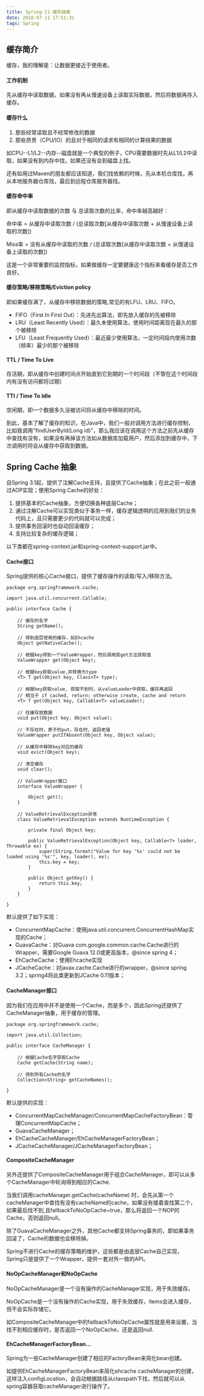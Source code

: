 ```yaml
---
title: Spring-11-缓存抽象
date: 2018-07-11 17:51:31
tags: Spring
---
```


## 缓存简介
缓存，我的理解是：让数据更接近于使用者。

#### 工作机制
先从缓存中读取数据，如果没有再从慢速设备上读取实际数据，然后将数据再存入缓存。

#### 缓存什么
1. 那些经常读取且不经常修改的数据
1. 那些昂贵（CPU/IO）的且对于相同的请求有相同的计算结果的数据

如CPU--L1/L2--内存--磁盘就是一个典型的例子，CPU需要数据时先从L1/L2中读取，如果没有到内存中找，如果还没有会到磁盘上找。

还有如用过Maven的朋友都应该知道，我们找依赖的时候，先从本机仓库找，再从本地服务器仓库找，最后到远程仓库服务器找。

#### 缓存命中率
即从缓存中读取数据的次数 与 总读取次数的比率，命中率越高越好：

命中率 = 从缓存中读取次数 / (总读取次数[从缓存中读取次数 + 从慢速设备上读取的次数])

Miss率 = 没有从缓存中读取的次数 / (总读取次数[从缓存中读取次数 + 从慢速设备上读取的次数])

这是一个非常重要的监控指标，如果做缓存一定要健康这个指标来看缓存是否工作良好。

#### 缓存策略/移除策略/Eviction policy
即如果缓存满了，从缓存中移除数据的策略,常见的有LFU、LRU、FIFO。

- FIFO（First In First Out）：先进先出算法，即先放入缓存的先被移除
- LRU（Least Recently Used）：最久未使用算法，使用时间距离现在最久的那个被移除
- LFU（Least Frequently Used）：最近最少使用算法，一定时间段内使用次数（频率）最少的那个被移除

#### TTL / Time To Live
存活期，即从缓存中创建时间点开始直到它到期的一个时间段（不管在这个时间段内有没有访问都将过期）

#### TTI / Time To Idle
空闲期，即一个数据多久没被访问将从缓存中移除的时间。

到此，基本了解了缓存的知识，在Java中，我们一般对调用方法进行缓存控制，比如我调用"findUserById(Long id)"，那么我应该在调用这个方法之前先从缓存中查找有没有，如果没有再掉该方法如从数据库加载用户，然后添加到缓存中，下次调用时将会从缓存中获取到数据。

## Spring Cache 抽象
自Spring 3.1起，提供了注解Cache支持，且提供了Cache抽象；在此之前一般通过AOP实现；使用Spring Cache的好处：

1. 提供基本的Cache抽象，方便切换各种底层Cache；
1. 通过注解Cache可以实现类似于事务一样，缓存逻辑透明的应用到我们的业务代码上，且只需要更少的代码就可以完成；
1. 提供事务回滚时也自动回滚缓存；
1. 支持比较复杂的缓存逻辑；

以下类都在spring-context.jar和spring-context-support.jar中。
#### Cache接口
Spring提供的核心Cache接口，提供了缓存操作的读取/写入/移除方法。
```
package org.springframework.cache;

import java.util.concurrent.Callable;

public interface Cache {

    // 缓存的名字
	String getName(); 
    
    // 得到底层使用的缓存，如Ehcache  
	Object getNativeCache(); 

    // 根据key得到一个ValueWrapper，然后调用其get方法获取值 
	ValueWrapper get(Object key); 

    // 根据key获取value,并转换为type
	<T> T get(Object key, Class<T> type);

    // 根据key获取value, 获取不到时，从valueLoader中获取，缓存再返回
    // 相当于 if cached, return; otherwise create, cache and return
	<T> T get(Object key, Callable<T> valueLoader);

    // 往缓存放数据
	void put(Object key, Object value);

    // 不存在时，原子的put，存在时，返回老值
	ValueWrapper putIfAbsent(Object key, Object value); 

    // 从缓存中移除key对应的缓存
	void evict(Object key);

    // 清空缓存 
	void clear(); 

    // ValueWrapper接口
	interface ValueWrapper {

		Object get();
	}

    // ValueRetrievalException异常
	class ValueRetrievalException extends RuntimeException {

		private final Object key;

		public ValueRetrievalException(Object key, Callable<?> loader, Throwable ex) {
			super(String.format("Value for key '%s' could not be loaded using '%s'", key, loader), ex);
			this.key = key;
		}

		public Object getKey() {
			return this.key;
		}
	}

}

```
默认提供了如下实现：

- ConcurrentMapCache：使用java.util.concurrent.ConcurrentHashMap实现的Cache；
- GuavaCache：对Guava com.google.common.cache.Cache进行的Wrapper，需要Google Guava 12.0或更高版本，@since spring 4；
- EhCacheCache：使用Ehcache实现
- JCacheCache：对javax.cache.Cache进行的wrapper，@since spring 3.2；spring4将此类更新到JCache 0.11版本；

#### CacheManager接口
因为我们在应用中并不是使用一个Cache，而是多个，因此Spring还提供了CacheManager抽象，用于缓存的管理。
```
package org.springframework.cache;

import java.util.Collection;

public interface CacheManager {

    // 根据Cache名字获取Cache 
	Cache getCache(String name);

    // 得到所有Cache的名字 
	Collection<String> getCacheNames();

}

```
默认提供的实现： 
- ConcurrentMapCacheManager/ConcurrentMapCacheFactoryBean：管理ConcurrentMapCache；
- GuavaCacheManager；
- EhCacheCacheManager/EhCacheManagerFactoryBean；
- JCacheCacheManager/JCacheManagerFactoryBean；

#### CompositeCacheManager
另外还提供了CompositeCacheManager用于组合CacheManager，即可以从多个CacheManager中轮询得到相应的Cache.

当我们调用cacheManager.getCache(cacheName) 时，会先从第一个cacheManager中查找有没有cacheName的cache，如果没有接着查找第二个，如果最后找不到,且fallbackToNoOpCache=true，那么将返回一个NOP的Cache，否则返回null。

除了GuavaCacheManager之外，其他Cache都支持Spring事务的，即如果事务回滚了，Cache的数据也会移除掉。

Spring不进行Cache的缓存策略的维护，这些都是由底层Cache自己实现，Spring只是提供了一个Wrapper，提供一套对外一致的API。

#### NoOpCacheManager和NoOpCache
NoOpCacheManager是一个没有操作的CacheManager实现，用于失效缓存。

NoOpCache是一个没有操作的Cache实现，用于失效缓存，items会进入缓存，但不会实际存储它。

如CompositeCacheManager中的fallbackToNoOpCache属性就是用来设置，当找不到相应缓存时，是否返回一个NoOpCache，还是返回null.

#### EhCacheManagerFactoryBean...
Spring为一些CacheManager创建了相应的FactoryBean来简化bean创建。

如提供EhCacheManagerFactoryBean来简化ehcache cacheManager的创建，这样注入configLocation，会自动根据路径从classpath下找，然后就可以从spring容器获取cacheManager进行操作了。